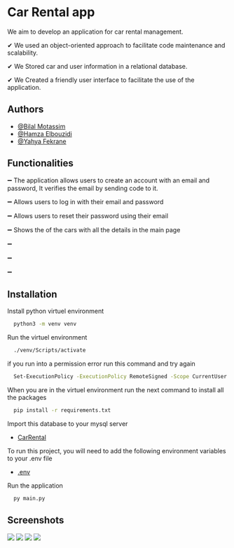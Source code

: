 
# Car Rental app


We aim to develop an application for car rental management.

✔ We used an object-oriented approach to facilitate code maintenance and scalability.

✔ We Stored car and user information in a relational database.

✔ We Created a friendly user interface to facilitate the use of the application.


## Authors

- [@Bilal Motassim](https://www.github.com/Rolerdxx)
- [@Hamza Elbouzidi](https://www.github.com/Hamza-Elbouzidi)
- [@Yahya Fekrane](https://www.github.com/YaHyA-FK)


## Functionalities

➖ The application allows users to create an account with an email and password, It verifies the email by sending code to it.

➖ Allows users to log in with their email and password

➖ Allows users to reset their password using their email

➖ Shows the of the cars with all the details in the main page

➖

➖

➖




## Installation

Install python virtuel environment

```bash
  python3 -m venv venv
```

Run the virtuel environment

```bash
  ./venv/Scripts/activate
```

if you run into a permission error run this command and try again

```bash
  Set-ExecutionPolicy -ExecutionPolicy RemoteSigned -Scope CurrentUser
```

When you are in the virtuel environment run the next command to install all the packages

```bash
  pip install -r requirements.txt
```

Import this database to your mysql server 
- [CarRental](https://drive.google.com/file/d/1eN3Br_AKC32_MxGc4jAwT8MxK_w7zsWx/view?usp=sharing)

To run this project, you will need to add the following environment variables to your .env file

- [.env](https://drive.google.com/file/d/1608vGivclNjdVUZhPBUzuGLRsOoqVt_r/view?usp=share_link)

Run the application

```bash
  py main.py
```


    
## Screenshots

![](https://i.imgur.com/JFBIW9p.png)
![](https://i.imgur.com/LcRC9MH.png)
![](https://i.imgur.com/XIzKLz1.png)
![](https://i.imgur.com/sYJT80R.png)


